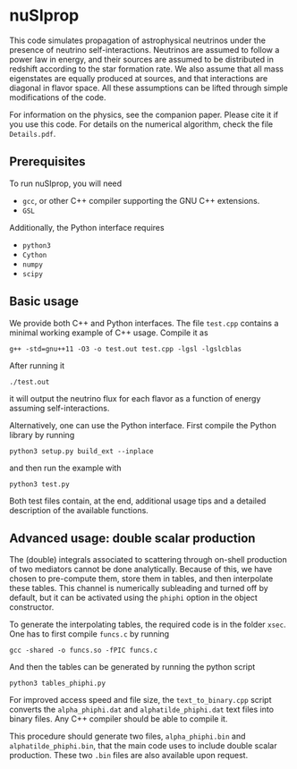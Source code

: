 # nuSIprop
This code simulates propagation of astrophysical neutrinos under the presence of neutrino self-interactions. Neutrinos are assumed to follow a power law in energy, and their sources are assumed to be distributed in redshift according to the star formation rate. We also assume that all mass eigenstates are equally produced at sources, and that interactions are diagonal in flavor space. All these assumptions can be lifted through simple modifications of the code.

For information on the physics, see the companion paper. Please cite it if you use this code. For details on the numerical algorithm, check the file `Details.pdf`.

## Prerequisites
To run nuSIprop, you will need
* `gcc`, or other C++ compiler supporting the GNU C++ extensions.
* `GSL`

Additionally, the Python interface requires
* `python3`
* `Cython`
* `numpy`
* `scipy`

## Basic usage
We provide both C++ and Python interfaces. The file `test.cpp` contains a minimal working example of C++ usage. Compile it as

```g++ -std=gnu++11 -O3 -o test.out test.cpp -lgsl -lgslcblas```

After running it

```./test.out```

it will output the neutrino flux for each flavor as a function of energy assuming self-interactions.

Alternatively, one can use the Python interface. First compile the Python library by running

```python3 setup.py build_ext --inplace```

and then run the example with

```python3 test.py```

Both test files contain, at the end, additional usage tips and a detailed description of the available functions.

## Advanced usage: double scalar production
The (double) integrals associated to scattering through on-shell production of two mediators cannot be done analytically. 
Because of this, we have chosen to pre-compute them, store them in tables, and then interpolate these tables. This channel is numerically subleading and turned off by default, but it can be activated using the `phiphi` option in the object constructor.

To generate the interpolating tables, the required code is in the folder `xsec`. One has to first compile `funcs.c` by running

```gcc -shared -o funcs.so -fPIC funcs.c```

And then the tables can be generated by running the python script

```python3 tables_phiphi.py```

For improved access speed and file size, the `text_to_binary.cpp` script converts the `alpha_phiphi.dat` and `alphatilde_phiphi.dat` text files into binary files. Any C++ compiler should be able to compile it.

This procedure should generate two files, `alpha_phiphi.bin` and `alphatilde_phiphi.bin`, that the main code uses to include double scalar production. These two `.bin` files are also available upon request.

